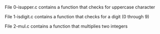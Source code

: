 File 0-isupper.c contains a function that checks for uppercase character

File 1-isdigit.c contains a function that checks for a digit (0 through 9)

File 2-mul.c contains a function that multiplies two integers


